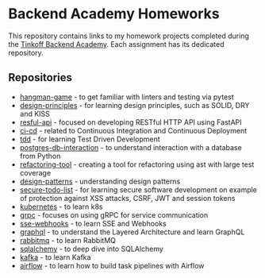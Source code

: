 # Backend Academy Homeworks

This repository contains links to my homework projects completed during 
the [Tinkoff Backend Academy](https://fintech.tinkoff.ru/academy/backend/). Each assignment has its dedicated repository.

## Repositories

- [hangman-game](https://github.com/ilystsov/hangman-game/tree/hw_4) - to get familiar with linters and testing via pytest
- [design-principles](https://github.com/ilystsov/design-principles/tree/hw_3) -  for learning design principles, such as SOLID, DRY and KISS
- [resful-api](https://github.com/ilystsov/restful-api/tree/hw_5) - focused on developing RESTful HTTP API using FastAPI
- [ci-cd](https://github.com/ilystsov/cicd) -  related to Continuous Integration and Continuous Deployment
- [tdd](https://github.com/ilystsov/tdd/tree/hw_8) -  for learning Test Driven Development 
- [postgres-db-interaction](https://github.com/ilystsov/postgres-db-interaction/tree/hw_10) - to understand interaction with a database from Python 
- [refactoring-tool](https://github.com/ilystsov/refactoring-tool) - creating a tool for refactoring using ast with large test coverage
- [design-patterns](https://github.com/ilystsov/design-patterns/tree/hw_12) - understanding design patterns
- [secure-todo-list](https://github.com/ilystsov/secure-todo-list/tree/hw_13) - for learning secure software development on example of 
protection against XSS attacks, CSRF, JWT and session tokens
- [kubernetes](https://github.com/ilystsov/kubernetes/tree/hw_1) - to learn k8s
- [grpc](https://github.com/ilystsov/grpc/tree/hw_2) - focuses on using gRPC for service communication
- [sse-webhooks](https://github.com/ilystsov/sse-webhooks/tree/hw_3) - to learn SSE and Webhooks
- [graphql](https://github.com/ilystsov/graphql/tree/homework) - to understand the Layered Architecture and learn GraphQL
- [rabbitmq](https://github.com/ilystsov/rabbitmq/tree/homework) - to learn RabbitMQ
- [sqlalchemy](https://github.com/ilystsov/sqlalchemy/tree/homework) - to deep dive into SQLAlchemy
- [kafka](https://github.com/ilystsov/kafka/tree/homework) - to learn Kafka
- [airflow](https://github.com/ilystsov/airflow) - to learn how to build task pipelines with Airflow